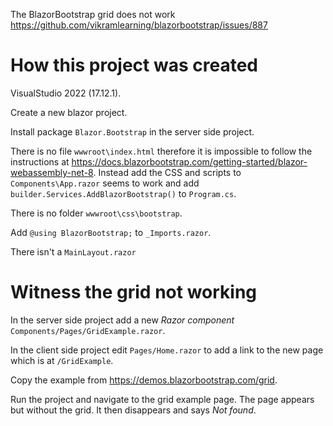 The BlazorBootstrap grid does not work
https://github.com/vikramlearning/blazorbootstrap/issues/887

# How this project was created

VisualStudio 2022 (17.12.1).

Create a new blazor project.

Install package `Blazor.Bootstrap` in the server side project.

There is no file `wwwroot\index.html` therefore it is impossible to follow the instructions at https://docs.blazorbootstrap.com/getting-started/blazor-webassembly-net-8.
Instead add the CSS and scripts to `Components\App.razor` seems to work and add `builder.Services.AddBlazorBootstrap()` to `Program.cs`.

There is no folder `wwwroot\css\bootstrap`.

Add `@using BlazorBootstrap;` to `_Imports.razor`.

There isn't a `MainLayout.razor`

# Witness the grid not working

In the server side project add a new _Razor component_ `Components/Pages/GridExample.razor`.

In the client side project edit `Pages/Home.razor` to add a link to the new page which is at `/GridExample`.

Copy the example from https://demos.blazorbootstrap.com/grid.

Run the project and navigate to the grid example page. The page appears but without the grid. It then disappears and says _Not found_.
